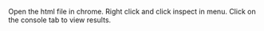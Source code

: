 Open the html file in chrome.
Right click and click inspect in menu.
Click on the console tab to view results.
